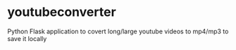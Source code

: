# youtubeconverter
Python Flask application to covert long/large youtube videos to mp4/mp3 to save it locally
